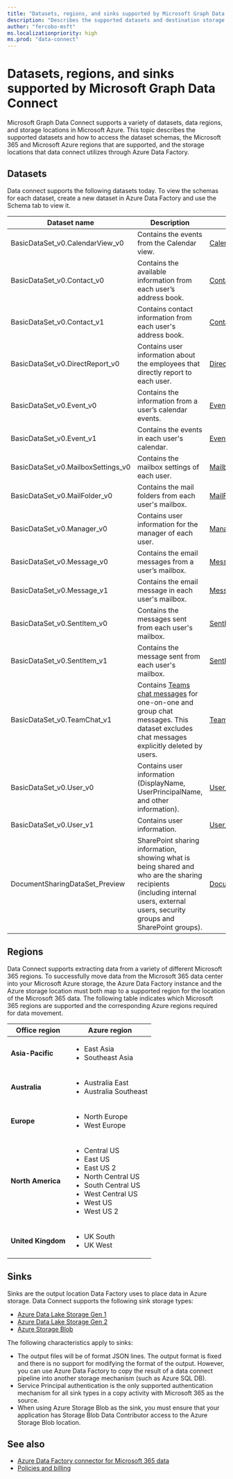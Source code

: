 ```yaml
---
title: "Datasets, regions, and sinks supported by Microsoft Graph Data Connect"
description: "Describes the supported datasets and destination storage types that can be used with Microsoft Graph Data Connect."
author: "fercobo-msft"
ms.localizationpriority: high
ms.prod: "data-connect"
---
```


# Datasets, regions, and sinks supported by Microsoft Graph Data Connect

Microsoft Graph Data Connect supports a variety of datasets, data regions, and storage locations in Microsoft Azure. This topic describes the supported datasets and how to access the dataset schemas, the Microsoft 365 and Microsoft Azure regions that are supported, and the storage locations that data connect utilizes through Azure Data Factory.

## Datasets

Data connect supports the following datasets today. To view the schemas for each dataset, create a new dataset in Azure Data Factory and use the Schema tab to view it.

| Dataset name | Description | Sample | Schema |
|--|--|--|--|
| BasicDataSet_v0.CalendarView_v0 | Contains the events from the Calendar view. | [CalendarView_v0](https://github.com/microsoftgraph/dataconnect-solutions/blob/main/sampledatasets/BasicDataSet_v0.CalendarView_v0.json) | [Schema](https://github.com/microsoftgraph/dataconnect-solutions/blob/main/datasetschemas/CalendarView_v0.md) |
| BasicDataSet_v0.Contact_v0 | Contains the available information from each user’s address book. | [Contact_v0](https://github.com/microsoftgraph/dataconnect-solutions/blob/main/sampledatasets/BasicDataSet_v0.Contact_v0.json) | [Schema](https://github.com/microsoftgraph/dataconnect-solutions/blob/main/datasetschemas/Contact_v0.md) |
| BasicDataSet_v0.Contact_v1 | Contains contact information from each user's address book. | [Contact_v1](https://github.com/microsoftgraph/dataconnect-solutions/blob/main/sampledatasets/BasicDataSet_v0.Contact_v1.json) | [Schema](https://github.com/microsoftgraph/dataconnect-solutions/blob/main/datasetschemas/Contact_v1.md) |
| BasicDataSet_v0.DirectReport_v0 | Contains user information about the employees that directly report to each user. | [DirectReport_v0](https://github.com/microsoftgraph/dataconnect-solutions/blob/main/sampledatasets/BasicDataSet_v0.DirectReport_v0.json) | [Schema](https://github.com/microsoftgraph/dataconnect-solutions/blob/main/datasetschemas/DirectReport_v0.md) |
| BasicDataSet_v0.Event_v0 | Contains the information from a user’s calendar events. | [Event_v0](https://github.com/microsoftgraph/dataconnect-solutions/blob/main/sampledatasets/BasicDataSet_v0.Event_v0.json) | [Schema](https://github.com/microsoftgraph/dataconnect-solutions/blob/main/datasetschemas/Event_v0.md) |
| BasicDataSet_v0.Event_v1 | Contains the events in each user's calendar. | [Event_v1](https://github.com/microsoftgraph/dataconnect-solutions/blob/main/sampledatasets/BasicDataSet_v0.Event_v1.json) | [Schema](https://github.com/microsoftgraph/dataconnect-solutions/blob/main/datasetschemas/Event_v1.md) |
| BasicDataSet_v0.MailboxSettings_v0 | Contains the mailbox settings of each user. | [MailboxSetting_v0](https://github.com/microsoftgraph/dataconnect-solutions/blob/main/sampledatasets/BasicDataSet_v0.MailboxSettings_v0.json) | [Schema](https://github.com/microsoftgraph/dataconnect-solutions/blob/main/datasetschemas/MailboxSettings_v0.md) |
| BasicDataSet_v0.MailFolder_v0 | Contains the mail folders from each user's mailbox. | [MailFolder_v0](https://github.com/microsoftgraph/dataconnect-solutions/blob/main/sampledatasets/BasicDataSet_v0.MailFolder_v0.json) | [Schema](https://github.com/microsoftgraph/dataconnect-solutions/blob/main/datasetschemas/MailFolder_v0.md) |
| BasicDataSet_v0.Manager_v0 | Contains user information for the manager of each user. | [Manager_v0](https://github.com/microsoftgraph/dataconnect-solutions/blob/main/sampledatasets/BasicDataSet_v0.Manager_v0.json) | [Schema](https://github.com/microsoftgraph/dataconnect-solutions/blob/main/datasetschemas/Manager_v0.md) |
| BasicDataSet_v0.Message_v0 | Contains the email messages from a user’s mailbox. | [Message_v0](https://github.com/microsoftgraph/dataconnect-solutions/blob/main/sampledatasets/BasicDataSet_v0.Message_v0.json) | [Schema](https://github.com/microsoftgraph/dataconnect-solutions/blob/main/datasetschemas/Message_v0.md) |
| BasicDataSet_v0.Message_v1 | Contains the email message in each user's mailbox. | [Message_v1](https://github.com/microsoftgraph/dataconnect-solutions/blob/main/sampledatasets/BasicDataSet_v0.Message_v1.json) | [Schema](https://github.com/microsoftgraph/dataconnect-solutions/blob/main/datasetschemas/Message_v1.md) |
| BasicDataSet_v0.SentItem_v0 | Contains the messages sent from each user's mailbox. | [SentItem_v0](https://github.com/microsoftgraph/dataconnect-solutions/blob/main/sampledatasets/BasicDataSet_v0.SentItem_v0.json) | [Schema](https://github.com/microsoftgraph/dataconnect-solutions/blob/main/datasetschemas/SentItem_v0.md) |
| BasicDataSet_v0.SentItem_v1 | Contains the message sent from each user's mailbox. | [SentItem_v1](https://github.com/microsoftgraph/dataconnect-solutions/blob/main/sampledatasets/BasicDataSet_v0.SentItem_v1.json) | [Schema](https://github.com/microsoftgraph/dataconnect-solutions/blob/main/datasetschemas/SentItem_v1.md) |
| BasicDataSet_v0.TeamChat_v1 | Contains [Teams chat messages](https://support.microsoft.com/office/first-things-to-know-about-chat-in-microsoft-teams-88ed0a06-6b59-43a3-8cf7-40c01f2f92f2) for one-on-one and group chat messages. This dataset excludes chat messages explicitly deleted by users. | [TeamChat_v1](https://github.com/microsoftgraph/dataconnect-solutions/blob/main/sampledatasets/BasicDataSet_v0.TeamChat_v1.json) | [Schema](https://github.com/microsoftgraph/dataconnect-solutions/blob/main/datasetschemas/TeamChat_v1.md) |
| BasicDataSet_v0.User_v0 | Contains user information (DisplayName, UserPrincipalName, and other information). | [User_v0](https://github.com/microsoftgraph/dataconnect-solutions/blob/main/sampledatasets/BasicDataSet_v0.User_v0.json) | [Schema](https://github.com/microsoftgraph/dataconnect-solutions/blob/main/datasetschemas/User_v0.md) |
| BasicDataSet_v0.User_v1 | Contains user information. | [User_v1](https://github.com/microsoftgraph/dataconnect-solutions/blob/main/sampledatasets/BasicDataSet_v0.User_v1.json) | [Schema](https://github.com/microsoftgraph/dataconnect-solutions/blob/main/datasetschemas/User_v1.md) |
| DocumentSharingDataSet_Preview | SharePoint sharing information, showing what is being shared and who are the sharing recipients (including internal users, external users, security groups and SharePoint groups).  | [DocumentSharing_v0_Preview](https://github.com/microsoftgraph/dataconnect-solutions/blob/main/sampledatasets/DocumentSharingDataset_v0_Preview.json) | [Schema](https://github.com/microsoftgraph/dataconnect-solutions/blob/main/datasetschemas/DocumentSharingDataset_v0_Preview.md) |

## Regions

Data Connect supports extracting data from a variety of different Microsoft 365 regions. To successfully move data from the Microsoft 365 data center into your Microsoft Azure storage, the Azure Data Factory instance and the Azure storage location must both map to a supported region for the location of the Microsoft 365 data. The following table indicates which Microsoft 365 regions are supported and the corresponding Azure regions required for data movement.

| Office region      | Azure region                                                                                                                                                               |
| ------------------ | -------------------------------------------------------------------------------------------------------------------------------------------------------------------------- |
| **Asia-Pacific**   | <ul><li>East Asia</li><li>Southeast Asia</li></ul>                                                                                                                         |
| **Australia**      | <ul><li>Australia East</li><li>Australia Southeast</li></ul>                                                                                                               |
| **Europe**         | <ul><li>North Europe</li><li>West Europe</li></ul>                                                                                                                         |
| **North America**  | <ul><li>Central US</li><li>East US</li><li>East US 2</li><li>North Central US</li><li>South Central US</li><li>West Central US</li><li>West US</li><li>West US 2</li></ul> |
| **United Kingdom** | <ul><li>UK South</li><li>UK West</li></ul>                                                                                                                                 |

## Sinks

Sinks are the output location Data Factory uses to place data in Azure storage. Data Connect supports the following sink storage types:

- [Azure Data Lake Storage Gen 1](/azure/data-lake-store/data-lake-store-overview)
- [Azure Data Lake Storage Gen 2](/azure/storage/blobs/data-lake-storage-introduction)
- [Azure Storage Blob](/azure/storage/blobs/storage-blobs-overview)

The following characteristics apply to sinks:

- The output files will be of format JSON lines. The output format is fixed and there is no support for modifying the format of the output. However, you can use Azure Data Factory to copy the result of a data connect pipeline into another storage mechanism (such as Azure SQL DB).
- Service Principal authentication is the only supported authentication mechanism for all sink types in a copy activity with Microsoft 365 as the source.
- When using Azure Storage Blob as the sink, you must ensure that your application has Storage Blob Data Contributor access to the Azure Storage Blob location.

## See also

- [Azure Data Factory connector for Microsoft 365 data](/azure/data-factory/connector-office-365)
- [Policies and billing](data-connect-policies.md)
